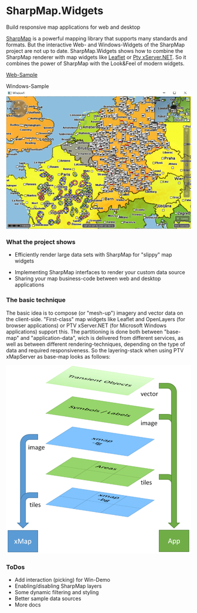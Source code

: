 # SharpMap.Widgets
Build responsive map applications for web and desktop

[SharpMap](https://sharpmap.codeplex.com/) is a powerful mapping library that supports many standards and formats.
But the interactive Web- and Windows-Widgets of the SharpMap project are not up to date.
SharpMap.Widgets shows how to combine the SharpMap renderer with map widgets 
like [Leaflet](http://leafletjs.com/) or [Ptv xServer.NET](http://xserver.ptvgroup.com/en-uk/cookbook/explore/xserver-net-demo-center/).
So it combines the power of SharpMap with the Look&Feel of modern widgets.

[Web-Sample](http://80.146.239.139/SharpMap.Widgets/)

Windows-Sample
![Windows-Sample](/Doc/SharpMap.Win.png)

### What the project shows
* Efficiently render large data sets with SharpMap for "slippy" map widgets
+ Implementing SharpMap interfaces to render your custom data source
+ Sharing your map business-code between web and desktop applications

### The basic technique

The basic idea is to compose (or "mesh-up") imagery and vector data on the client-side. "First-class" map widgets like Leaflet and OpenLayers (for browser applications) or PTV xServer.NET (for Microsoft Windows applications) support this. The partitioning is done both between "base-map" and "application-data", wich is delivered from different services, as well as between different rendering-techniques, depending on the type of data and required responsiveness. So the layering-stack when using PTV xMapServer as base-map looks as follows:

![Client-Composition](/Doc/ClientComposition.png)

### ToDos
* Add interaction (picking) for Win-Demo
* Enabling/disabling SharpMap layers
* Some dynamic filtering and styling
* Better sample data sources
* More docs
